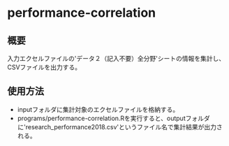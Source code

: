 # performance-correlation
## 概要
入力エクセルファイルの'データ２（記入不要）全分野'シートの情報を集計し、CSVファイルを出力する。  
## 使用方法
- inputフォルダに集計対象のエクセルファイルを格納する。  
- programs/performance-correlation.Rを実行すると、outputフォルダに'research_performance2018.csv'というファイル名で集計結果が出力される。  
